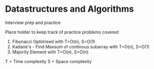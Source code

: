 # Datastructures and Algorithms
Interview prep and practice

Place holder to keep track of practice problems covered

1. Fibonacci Optimised with T=O(n), S=O(1)
2. Kadane's - Find Maxsum of continous subarray with T=O(n), S=O(1)
3. Majority Element with T=O(n), S=O(n)

T = Time complexity
S = Space complexity
